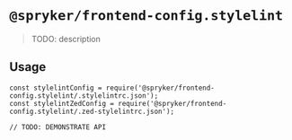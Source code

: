# `@spryker/frontend-config.stylelint`

> TODO: description

## Usage

```
const stylelintConfig = require('@spryker/frontend-config.stylelint/.stylelintrc.json');
const stylelintZedConfig = require('@spryker/frontend-config.stylelint/.zed-stylelintrc.json');

// TODO: DEMONSTRATE API
```
